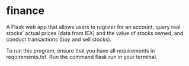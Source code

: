 # finance

A Flask web app that allows users to register for an account, query real stocks’ actual prices (data from IEX) and the value of stocks owned, and conduct transactions (buy and sell stocks).


To run this program, ensure that you have all requirements in requirements.txt. 
Run the command flask run in your terminal.
